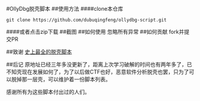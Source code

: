 #OllyDbg脱壳脚本
##使用方法
####clone本仓库

```
git clone https://github.com/dubuqingfeng/ollydbg-script.git
```

####或者点击zip下载
##截图
##如何使用
忽略所有异常
##如何贡献
fork并提交PR

##致谢
[史上最全的脱壳脚本](http://www.52pojie.cn/thread-166108-1-1.html)

##后记
原地址已经三年多没更新了，距离上次学习破解的时间也有两年多了，已不知壳现在发展如何了，为了以后做CTF也好，恶意软件分析脱壳也罢，只为了可以脱掉那一层壳，可以维护着一份脚本列表。

感谢所有为这些脚本付出过的人们。